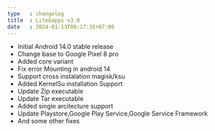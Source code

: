 ```yaml
---
type   : changelog
title  : LiteGapps v3.0
date   : 2024-01-13T09:17:35+07:00
---
```


- Initial Android 14.0 stable release
- Change base to Google Pixel 8 pro
- Added core variant
- Fix error Mounting in android 14
- Support cross instalation magisk/ksu
- Added KernelSu installation Support
- Update Zip executable
- Update Tar executable
- Added single arcitecture support
- Update Playstore,Google Play Service,Google Service Framework
- And some other fixes

